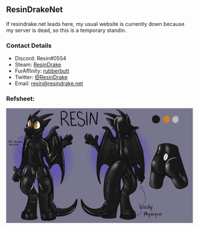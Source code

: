 ## ResinDrakeNet
If resindrake.net leads here, my usual website is currently down because my server is dead, so this is a temporary standin.

### Contact Details
* Discord: Resin#0554
* Steam: [ResinDrake](https://steamcommunity.com/id/ResinDrake/)
* FurAffinity: [rubberbutt](https://www.furaffinity.net/user/rubberbutt)
* Twitter: [@ResinDrake](https://twitter.com/ResinDrake)
* Email: [resin@resindrake.net](mailto:resin@resindrake.net)

### Refsheet: 
![Refsheet](/resin_toylike_seamless.png)
